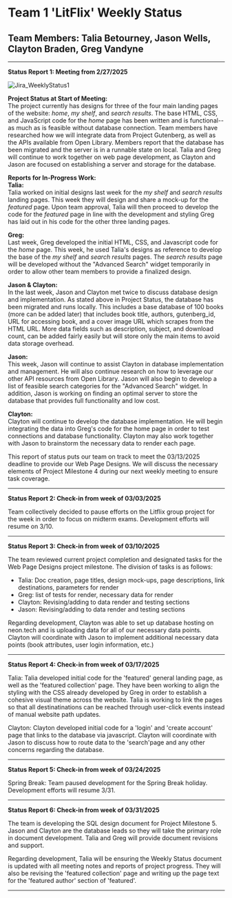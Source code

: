 # Team 1 'LitFlix' Weekly Status
## Team Members: Talia Betourney, Jason Wells, Clayton Braden, Greg Vandyne
---
**Status Report 1: Meeting from 2/27/2025**

![Jira_WeeklyStatus1](https://github.com/user-attachments/assets/88dfbe54-5e0f-4122-8da1-20f4e3f41891)

**Project Status at Start of Meeting:**  
The project currently has designs for three of the four main landing pages of the website: *home*, *my shelf*, and *search results*. The base HTML, CSS, and JavaScript code for the *home* page has been written and is functional-- as much as is feasible without database connection. Team members have researched how we will integrate data from Project Gutenberg, as well as the APIs available from Open Library. Members report that the database has been migrated and the server is in a runnable state on local. Talia and Greg will continue to work together on web page development, as Clayton and Jason are focused on establishing a server and storage for the database.

**Reports for In-Progress Work:**  
**Talia:**     
Talia worked on initial designs last week for the *my shelf* and *search results* landing pages. This week they will design and share a mock-up for the *featured* page. Upon team approval, Talia will then proceed to develop the code for the *featured* page in line with the development and styling Greg has laid out in his code for the other three landing pages. 

**Greg:**  
Last week, Greg developed the initial HTML, CSS, and Javascript code for the *home* page. This week, he used Talia's designs as reference to develop the base of the *my shelf* and *search results* pages. The *search results* page will be developed without the "Advanced Search" widget temporarily in order to allow other team members to provide a finalized design. 

**Jason & Clayton:**   
In the last week, Jason and Clayton met twice to discuss database design and implementation. As stated above in Project Status, the database has been migrated and runs locally. This includes a base database of 100 books (more can be added later) that includes book title, authors, gutenberg_id, URL for accessing book, and a cover image URL which scrapes from the HTML URL. More data fields such as description, subject, and download count, can be added fairly easily but will store only the main items to avoid data storage overhead.

**Jason:**   
This week, Jason will continue to assist Clayton in database implementation and management. He will also continue research on how to leverage our other API resources from Open Library. Jason will also begin to develop a list of feasible search categories for the "Advanced Search" widget. In addition, Jason is working on finding an optimal server to store the database that provides full functionality and low cost.

**Clayton:**   
Clayton will continue to develop the database implementation. He will begin integrating the data into Greg's code for the home page in order to test connections and database functionality. Clayton may also work together with Jason to brainstorm the necessary data to render each page. 

This report of status puts our team on track to meet the 03/13/2025 deadline to provide our Web Page Designs. We will discuss the necessary elements of Project Milestone 4 during our next weekly meeting to ensure task coverage.  

---

**Status Report 2: Check-in from week of 03/03/2025**   

Team collectively decided to pause efforts on the Litflix group project for the week in order to focus on midterm exams. Development efforts will resume on 3/10.   

---

**Status Report 3: Check-in from week of 03/10/2025**

The team reviewed current project completion and designated tasks for the Web Page Designs project milestone. The division of tasks is as follows:

- Talia: Doc creation, page titles, design mock-ups, page descriptions, link destinations, parameters for render
- Greg: list of tests for render, necessary data for render
- Clayton: Revising/adding to data render and testing sections
- Jason: Revising/adding to data render and testing sections  

Regarding development, Clayton was able to set up database hosting on neon.tech and is uploading data for all of our necessary data points. Clayton will coordinate with Jason to implement additional necessary data points (book attributes, user login information, etc.)

---

**Status Report 4: Check-in from week of 03/17/2025**

Talia:
Talia developed initial code for the 'featured' general landing page, as well as the 'featured collection' page. They have been working to align the styling with the CSS already developed by Greg in order to establish a cohesive visual theme across the website. Talia is working to link the pages so that all destinatinations can be reached through user-click events instead of manual website path updates.  

Clayton: 
Clayton developed initial code for a 'login' and 'create account' page that links to the database via javascript. Clayton will coordinate with Jason to discuss how to route data to the 'search'page and any other concerns regarding the database.    

---

**Status Report 5: Check-in from week of 03/24/2025**

Spring Break: Team paused development for the Spring Break holiday. Development efforts will resume 3/31.   

---

**Status Report 6: Check-in from week of 03/31/2025**

The team is developing the SQL design document for Project Milestone 5. Jason and Clayton are the database leads so they will take the primary role in document development. Talia and Greg will provide document revisions and support.

Regarding development, Talia will be ensuring the Weekly Status document is updated with all meeting notes and reports of project progress. They will also be revising the 'featured collection' page and writing up the page text for the 'featured author' section of 'featured'.    

---
